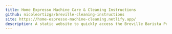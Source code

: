 ```yaml
---
title: Home Expresso Machine Care & Cleaning Instructions
github: nicoleortizga/breville-cleaning-instructions
site: https://home-espresso-machine-cleaning.netlify.app/
description: A static website to quickly access the Breville Barista Pro care & cleaning instructions.
---
```

